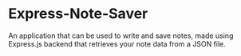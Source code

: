 # Express-Note-Saver
An application that can be used to write and save notes, made using Express.js backend that retrieves your note data from a JSON file.
